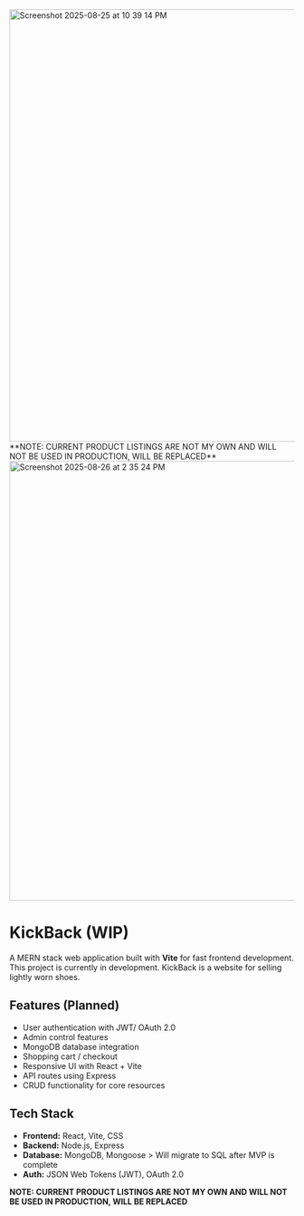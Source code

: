 
<img width="1422" height="763" alt="Screenshot 2025-08-25 at 10 39 14 PM" src="https://github.com/user-attachments/assets/c29cb8f5-a7fc-4ea3-9d6d-39db48c1ad48" />
<br>
**NOTE: CURRENT PRODUCT LISTINGS ARE NOT MY OWN AND WILL NOT BE USED IN PRODUCTION, WILL BE REPLACED**
<br>
<img width="1431" height="776" alt="Screenshot 2025-08-26 at 2 35 24 PM" src="https://github.com/user-attachments/assets/a8567e10-bd63-42e9-a88c-fa6b07b6a4cf" />

# KickBack (WIP)

A MERN stack web application built with **Vite** for fast frontend development. This project is currently in development. KickBack is a website for selling lightly worn shoes. 

## Features (Planned)

- User authentication with JWT/ OAuth 2.0 
- Admin control features
- MongoDB database integration
- Shopping cart / checkout
- Responsive UI with React + Vite
- API routes using Express
- CRUD functionality for core resources

## Tech Stack

- **Frontend:** React, Vite, CSS
- **Backend:** Node.js, Express
- **Database:** MongoDB, Mongoose > Will migrate to SQL after MVP is complete
- **Auth:** JSON Web Tokens (JWT), OAuth 2.0 

**NOTE: CURRENT PRODUCT LISTINGS ARE NOT MY OWN AND WILL NOT BE USED IN PRODUCTION, WILL BE REPLACED**
